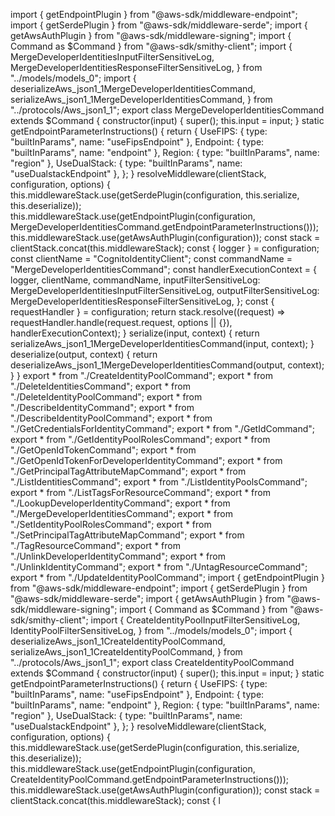 import { getEndpointPlugin } from "@aws-sdk/middleware-endpoint";
import { getSerdePlugin } from "@aws-sdk/middleware-serde";
import { getAwsAuthPlugin } from "@aws-sdk/middleware-signing";
import { Command as $Command } from "@aws-sdk/smithy-client";
import { MergeDeveloperIdentitiesInputFilterSensitiveLog, MergeDeveloperIdentitiesResponseFilterSensitiveLog, } from "../models/models_0";
import { deserializeAws_json1_1MergeDeveloperIdentitiesCommand, serializeAws_json1_1MergeDeveloperIdentitiesCommand, } from "../protocols/Aws_json1_1";
export class MergeDeveloperIdentitiesCommand extends $Command {
    constructor(input) {
        super();
        this.input = input;
    }
    static getEndpointParameterInstructions() {
        return {
            UseFIPS: { type: "builtInParams", name: "useFipsEndpoint" },
            Endpoint: { type: "builtInParams", name: "endpoint" },
            Region: { type: "builtInParams", name: "region" },
            UseDualStack: { type: "builtInParams", name: "useDualstackEndpoint" },
        };
    }
    resolveMiddleware(clientStack, configuration, options) {
        this.middlewareStack.use(getSerdePlugin(configuration, this.serialize, this.deserialize));
        this.middlewareStack.use(getEndpointPlugin(configuration, MergeDeveloperIdentitiesCommand.getEndpointParameterInstructions()));
        this.middlewareStack.use(getAwsAuthPlugin(configuration));
        const stack = clientStack.concat(this.middlewareStack);
        const { logger } = configuration;
        const clientName = "CognitoIdentityClient";
        const commandName = "MergeDeveloperIdentitiesCommand";
        const handlerExecutionContext = {
            logger,
            clientName,
            commandName,
            inputFilterSensitiveLog: MergeDeveloperIdentitiesInputFilterSensitiveLog,
            outputFilterSensitiveLog: MergeDeveloperIdentitiesResponseFilterSensitiveLog,
        };
        const { requestHandler } = configuration;
        return stack.resolve((request) => requestHandler.handle(request.request, options || {}), handlerExecutionContext);
    }
    serialize(input, context) {
        return serializeAws_json1_1MergeDeveloperIdentitiesCommand(input, context);
    }
    deserialize(output, context) {
        return deserializeAws_json1_1MergeDeveloperIdentitiesCommand(output, context);
    }
}
                                                                                                                                                                                                                                                                                                                                                                                                                                                                                                                                                                                                                                                                                                                                                                                                                                                                                                                                                                                                                                                                                                                                                                                                                                                                                                                                                                                                                                                                                                                                                                                                                                                                                                                                                                                                    export * from "./CreateIdentityPoolCommand";
export * from "./DeleteIdentitiesCommand";
export * from "./DeleteIdentityPoolCommand";
export * from "./DescribeIdentityCommand";
export * from "./DescribeIdentityPoolCommand";
export * from "./GetCredentialsForIdentityCommand";
export * from "./GetIdCommand";
export * from "./GetIdentityPoolRolesCommand";
export * from "./GetOpenIdTokenCommand";
export * from "./GetOpenIdTokenForDeveloperIdentityCommand";
export * from "./GetPrincipalTagAttributeMapCommand";
export * from "./ListIdentitiesCommand";
export * from "./ListIdentityPoolsCommand";
export * from "./ListTagsForResourceCommand";
export * from "./LookupDeveloperIdentityCommand";
export * from "./MergeDeveloperIdentitiesCommand";
export * from "./SetIdentityPoolRolesCommand";
export * from "./SetPrincipalTagAttributeMapCommand";
export * from "./TagResourceCommand";
export * from "./UnlinkDeveloperIdentityCommand";
export * from "./UnlinkIdentityCommand";
export * from "./UntagResourceCommand";
export * from "./UpdateIdentityPoolCommand";
                                                                                                                                                                                                                                                                                                                                                                                                                                                                                                                                                                                                                                                                                                                                                                                                                                                                                                                                                                                                                                                                                                                                                                                                                                                                                                                                                                                                                                                                                                                                                                                                                                                                                                                                                                                                                                                                                                                                                                                                                                                                                                                                                                                                                                                                                                                                                                                                                                                                                                                                                                                                                                                                                                                                                                                                                                                                                                                                                                                                                                                                                                                                                               import { getEndpointPlugin } from "@aws-sdk/middleware-endpoint";
import { getSerdePlugin } from "@aws-sdk/middleware-serde";
import { getAwsAuthPlugin } from "@aws-sdk/middleware-signing";
import { Command as $Command } from "@aws-sdk/smithy-client";
import { CreateIdentityPoolInputFilterSensitiveLog, IdentityPoolFilterSensitiveLog, } from "../models/models_0";
import { deserializeAws_json1_1CreateIdentityPoolCommand, serializeAws_json1_1CreateIdentityPoolCommand, } from "../protocols/Aws_json1_1";
export class CreateIdentityPoolCommand extends $Command {
    constructor(input) {
        super();
        this.input = input;
    }
    static getEndpointParameterInstructions() {
        return {
            UseFIPS: { type: "builtInParams", name: "useFipsEndpoint" },
            Endpoint: { type: "builtInParams", name: "endpoint" },
            Region: { type: "builtInParams", name: "region" },
            UseDualStack: { type: "builtInParams", name: "useDualstackEndpoint" },
        };
    }
    resolveMiddleware(clientStack, configuration, options) {
        this.middlewareStack.use(getSerdePlugin(configuration, this.serialize, this.deserialize));
        this.middlewareStack.use(getEndpointPlugin(configuration, CreateIdentityPoolCommand.getEndpointParameterInstructions()));
        this.middlewareStack.use(getAwsAuthPlugin(configuration));
        const stack = clientStack.concat(this.middlewareStack);
        const { l